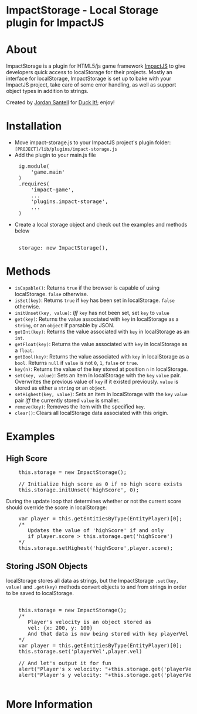 ImpactStorage - Local Storage plugin for ImpactJS
=================================================

# About

ImpactStorage is a plugin for HTML5/js game framework [ImpactJS](http://www.impactjs.com) to give developers quick access to localStorage for their projects. Mostly an interface for localStorage, ImpactStorage is set up to bake with your ImpactJS project, take care of some error handling, as well as support object types in addition to strings.

Created by [Jordan Santell](http://www.jsantell.com) for [Duck It!](http://www.spacewhalestudios.com/duckit/); enjoy!

# Installation

* Move impact-storage.js to your ImpactJS project's plugin folder: ``[PROJECT]/lib/plugins/impact-storage.js``
* Add the plugin to your main.js file
<pre>
    ig.module(
        'game.main'
    )
    .requires(
        'impact-game',
        ...
        'plugins.impact-storage',
        ...
    )
</pre>
* Create a local storage object and check out the examples and methods below
<pre> 
    storage: new ImpactStorage(),
</pre>


# Methods

* ``isCapable()``: Returns ``true`` if the browser is capable of using localStorage. ``false`` otherwise.
* ``isSet(key)``: Returns ``true`` if ``key`` has been set in localStorage. ``false`` otherwise.
* ``initUnset(key, value)``: *Iff* ``key`` has not been set, set ``key`` to ``value``
* ``get(key)``: Returns the value associated with ``key`` in localStorage as a ``string``, or an ``object`` if parsable by JSON.
* ``getInt(key)``: Returns the value associated with ``key`` in localStorage as an ``int``.
* ``getFloat(key)``: Returns the value associated with ``key`` in localStorage as a ``float``.
* ``getBool(key)``: Returns the value associated with ``key`` in localStorage as a ``bool``. Returns ``null`` if ``value`` is not ``0``, ``1``, ``false`` or ``true``.
* ``key(n)``: Returns the value of the key stored at position ``n`` in localStorage.
* ``set(key, value)``: Sets an item in localStorage with the ``key`` ``value`` pair. Overwrites the previous value of ``key`` if it existed previously. ``value`` is stored as either a ``string`` or an ``object``.
* ``setHighest(key, value)``: Sets an item in localStorage with the ``key`` ``value`` pair *iff* the currently stored ``value`` is smaller.
* ``remove(key)``: Removes the item with the specified ``key``.
* ``clear()``: Clears all localStorage data associated with this origin.


# Examples

## High Score

<pre>
    this.storage = new ImpactStorage();

    // Initialize high score as 0 if no high score exists
    this.storage.initUnset('highScore', 0);
</pre>
During the update loop that determines whether or not the current score should override the score in localStorage:
<pre>
    var player = this.getEntitiesByType(EntityPlayer)[0];
    /*
       Updates the value of 'highScore' if and only
       if player.score > this.storage.get('highScore')
    */
    this.storage.setHighest('highScore',player.score); 
</pre>

## Storing JSON Objects

localStorage stores all data as strings, but the ImpactStorage ``.set(key, value)`` and ``.get(key)`` methods convert objects to and from strings  in order to be saved to localStorage.
<pre>

    this.storage = new ImpactStorage();
    /*
       Player's velocity is an object stored as
       vel: {x: 200, y: 100}
       And that data is now being stored with key playerVel in localStorage
    */
    var player = this.getEntitiesByType(EntityPlayer)[0];
    this.storage.set('playerVel',player.vel)

    // And let's output it for fun
    alert("Player's x velocity: "+this.storage.get('playerVel').x);
    alert("Player's y velocity: "+this.storage.get('playerVel').y);

</pre>

# More Information

